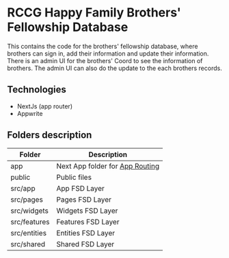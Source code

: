 # RCCG Happy Family Brothers' Fellowship Database
This contains the code for the brothers' fellowship database, where brothers can sign in, add their information and update their information. There is an admin UI for the brothers' Coord to see the information of brothers. The admin UI can also do the update to the each brothers records.

## Technologies
- NextJs (app router)
- Appwrite

## Folders description

| Folder       | Description                                                                                                     |
| ------------ | --------------------------------------------------------------------------------------------------------------- |
| app          | Next App folder for [App Routing](https://nextjs.org/docs/app/building-your-application/routing#the-app-router) |
| public       | Public files                                                                                                    |
| src/app      | App FSD Layer                                                                                                   |
| src/pages    | Pages FSD Layer                                                                                                 |
| src/widgets  | Widgets FSD Layer                                                                                               |
| src/features | Features FSD Layer                                                                                              |
| src/entities | Entities FSD Layer                                                                                              |
| src/shared   | Shared FSD Layer                                                                                                |
